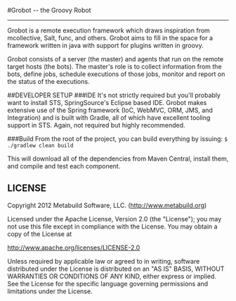 #Grobot -- the Groovy Robot

***

Grobot is a remote execution framework which draws inspiration from mcollective, Salt, func, and others. Grobot aims to fill in the space for a framework written in java with support for plugins written in groovy. 

Grobot consists of a server (the master) and agents that run on the remote target hosts (the bots). The master's role is to collect information from the bots, define jobs, schedule executions of those jobs, monitor and report on the status of the executions.
 
##DEVELOPER SETUP
###IDE
It's not strictly required but you'll probably want to install STS, SpringSource's Eclipse based IDE. Grobot makes extensive use of the Spring framework (IoC, WebMVC, ORM, JMS, and Integration) and is built with Gradle, all of which have excellent tooling support in STS.  Again, not required but highly recommended.

###Build
From the root of the project, you can build everything by issuing: 
`$ ./gradlew clean build` 

This will download all of the dependencies from Maven Central, install them, and compile and test each component.


## LICENSE
Copyright 2012 Metabuild Software, LLC. (http://www.metabuild.org)

Licensed under the Apache License, Version 2.0 (the "License");
you may not use this file except in compliance with the License.
You may obtain a copy of the License at

 http://www.apache.org/licenses/LICENSE-2.0

Unless required by applicable law or agreed to in writing, software
distributed under the License is distributed on an "AS IS" BASIS,
WITHOUT WARRANTIES OR CONDITIONS OF ANY KIND, either express or implied.
See the License for the specific language governing permissions and
limitations under the License.

